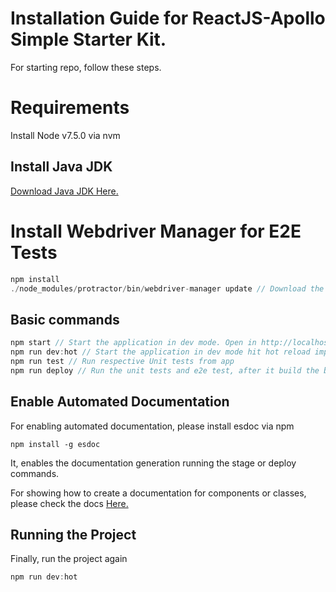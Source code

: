 # Installation Guide for ReactJS-Apollo Simple Starter Kit.
For starting repo, follow these steps.

# Requirements
Install Node v7.5.0 via nvm

## Install Java JDK
[Download Java JDK Here.](http://www.oracle.com/technetwork/java/javase/downloads/jdk8-downloads-2133151.html)

# Install Webdriver Manager for E2E Tests

```js
npm install
./node_modules/protractor/bin/webdriver-manager update // Download the Selenium driver
```

## Basic commands

```js
npm start // Start the application in dev mode. Open in http://localhost:3000
npm run dev:hot // Start the application in dev mode hit hot reload implementation. Open in http://localhost:8080
npm run test // Run respective Unit tests from app
npm run deploy // Run the unit tests and e2e test, after it build the bundle. Show in http://localhost:8000
```

## Enable Automated Documentation

For enabling automated documentation, please install esdoc via npm

```
npm install -g esdoc
```
It, enables the documentation generation running the stage or deploy commands.

For showing how to create a documentation for components or classes, please check the docs [Here.](https://esdoc.org/) 

## Running the Project

Finally, run the project again

```js
npm run dev:hot
``` 
